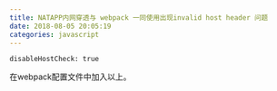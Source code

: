 ```yaml
---
title: NATAPP内网穿透与 webpack 一同使用出现invalid host header 问题
date: 2018-08-05 20:05:19
categories: javascript
---
```



    disableHostCheck: true       

在webpack配置文件中加入以上。


